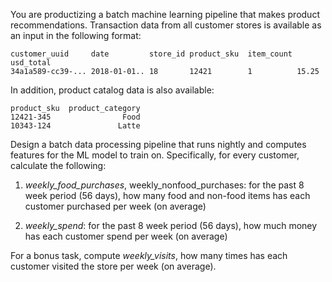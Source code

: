 You are productizing a batch machine learning pipeline that makes product
recommendations. Transaction data from all customer stores is available as an
input in the following format:

    customer_uuid     date         store_id product_sku  item_count usd_total
    34a1a589-cc39-... 2018-01-01.. 18       12421        1          15.25

In addition, product catalog data is also available:

    product_sku  product_category
    12421-345                Food
    10343-124               Latte

Design a batch data processing pipeline that runs nightly and computes features
for the ML model to train on. Specifically, for every customer, calculate the
following:

1. *weekly_food_purchases*, weekly_nonfood_purchases: for the past 8 week period
   (56 days), how many food and non-food items has each customer purchased per
   week (on average)

2. *weekly_spend*: for the past 8 week period (56 days), how much money has each
   customer spend per week (on average)

For a bonus task, compute *weekly_visits*, how many times has each customer
visited the store per week (on average).
